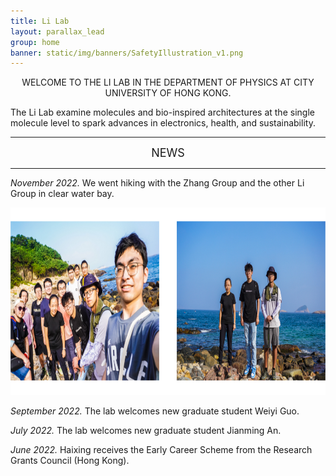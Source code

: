 ```yaml
---
title: Li Lab
layout: parallax_lead
group: home
banner: static/img/banners/SafetyIllustration_v1.png
---
```


<p align="center">WELCOME TO THE LI LAB IN THE DEPARTMENT OF PHYSICS AT CITY UNIVERSITY OF HONG KONG.
</p>

The Li Lab examine molecules and bio-inspired architectures at the single molecule level to spark advances in electronics, health, and sustainability.

---
<p align="center"><font size = "4"> NEWS </font></p>

---

*November 2022.*
We went hiking with the Zhang Group and the other Li Group in clear water bay.

<p align="center">
    <img height="300px" src="static/img/news/hiking2022Nov.jpg" alt="2022 Nov hiking">
</p>


*September 2022.*
The lab welcomes new graduate student Weiyi Guo.


*July 2022.*
The lab welcomes new graduate student Jianming An.


*June 2022.*
Haixing receives the Early Career Scheme from the Research Grants Council (Hong Kong).
